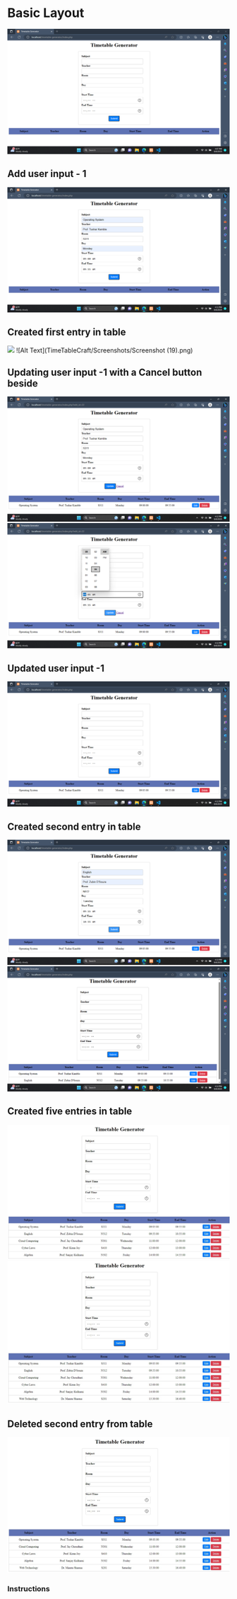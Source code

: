 <h1>Basic Layout</h1> 
<img src="./TimeTableCraft/Screenshots/Screenshot (19).png"></img>

<h2>Add user input - 1</h2> 
<img src="./TimeTableCraft/Screenshots/Screenshot (20).png"></img>

<h2>Created first entry in table</h2> 


<img src="./TimeTableCraft/Screenshots/Screenshot(21).png"></img>
![Alt Text](TimeTableCraft/Screenshots/Screenshot (19).png)

<h2>Updating user input -1 with a Cancel button beside </h2> 
<img src="./TimeTableCraft/Screenshots/Screenshot (22).png"></img>
<img src="./TimeTableCraft/Screenshots/Screenshot (23).png"></img>

<h2>Updated user input -1</h2> 
<img src="./TimeTableCraft/Screenshots/Screenshot (24).png"></img>

<h2>Created second entry in table</h2> 
<img src="./TimeTableCraft/Screenshots/Screenshot (25).png"></img>
<img src="./TimeTableCraft/Screenshots/Screenshot (26).png"></img>

<h2>Created five entries in table</h2> 
<img src="./TimeTableCraft/Screenshots/Screenshot(27).jpeg"></img>
<img src="./TimeTableCraft/Screenshots/Screenshot(28).jpeg"></img>

<h2>Deleted second entry from table</h2> 
<img src="./TimeTableCraft/Screenshots/Screenshot(29).jpeg"></img>


<H3>Instructions</H1>

